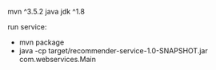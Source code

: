 mvn ^3.5.2
java jdk ^1.8

run service:

- mvn package
- java -cp target/recommender-service-1.0-SNAPSHOT.jar com.webservices.Main